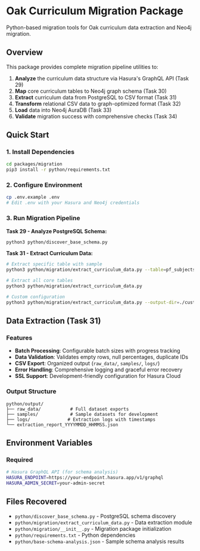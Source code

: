 # Oak Curriculum Migration Package

Python-based migration tools for Oak curriculum data extraction and Neo4j migration.

## Overview

This package provides complete migration pipeline utilities to:

1. **Analyze** the curriculum data structure via Hasura's GraphQL API (Task 29)
2. **Map** core curriculum tables to Neo4j graph schema (Task 30)  
3. **Extract** curriculum data from PostgreSQL to CSV format (Task 31)
4. **Transform** relational CSV data to graph-optimized format (Task 32)
5. **Load** data into Neo4j AuraDB (Task 33)
6. **Validate** migration success with comprehensive checks (Task 34)

## Quick Start

### 1. Install Dependencies

```bash
cd packages/migration
pip3 install -r python/requirements.txt
```

### 2. Configure Environment

```bash
cp .env.example .env
# Edit .env with your Hasura and Neo4j credentials
```

### 3. Run Migration Pipeline

**Task 29 - Analyze PostgreSQL Schema:**
```bash
python3 python/discover_base_schema.py
```

**Task 31 - Extract Curriculum Data:**
```bash
# Extract specific table with sample
python3 python/migration/extract_curriculum_data.py --table=pf_subjects --sample-size=10

# Extract all core tables
python3 python/migration/extract_curriculum_data.py

# Custom configuration
python3 python/migration/extract_curriculum_data.py --output-dir=./custom --batch-size=500 --no-validation
```

## Data Extraction (Task 31)

### Features
- **Batch Processing**: Configurable batch sizes with progress tracking
- **Data Validation**: Validates empty rows, null percentages, duplicate IDs  
- **CSV Export**: Organized output (`raw_data/`, `samples/`, `logs/`)
- **Error Handling**: Comprehensive logging and graceful error recovery
- **SSL Support**: Development-friendly configuration for Hasura Cloud

### Output Structure
```
python/output/
├── raw_data/           # Full dataset exports
├── samples/            # Sample datasets for development
├── logs/              # Extraction logs with timestamps
└── extraction_report_YYYYMMDD_HHMMSS.json
```

## Environment Variables

### Required

```bash
# Hasura GraphQL API (for schema analysis)
HASURA_ENDPOINT=https://your-endpoint.hasura.app/v1/graphql
HASURA_ADMIN_SECRET=your-admin-secret
```

## Files Recovered

- `python/discover_base_schema.py` - PostgreSQL schema discovery
- `python/migration/extract_curriculum_data.py` - Data extraction module
- `python/migration/__init__.py` - Migration package initialization
- `python/requirements.txt` - Python dependencies
- `python/base-schema-analysis.json` - Sample schema analysis results
